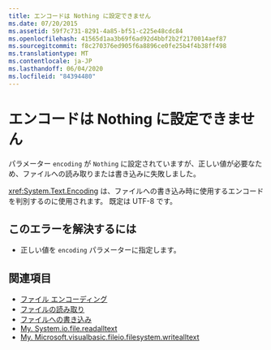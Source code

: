 ```yaml
---
title: エンコードは Nothing に設定できません
ms.date: 07/20/2015
ms.assetid: 59f7c731-8291-4a85-bf51-c225e48cdc84
ms.openlocfilehash: 41565d1aa3b69f6ad92d4bbf2b2f2170014aef87
ms.sourcegitcommit: f8c270376ed905f6a8896ce0fe25b4f4b38ff498
ms.translationtype: MT
ms.contentlocale: ja-JP
ms.lasthandoff: 06/04/2020
ms.locfileid: "84394480"
---
```

# <a name="encoding-cannot-be-set-to-nothing"></a>エンコードは Nothing に設定できません
パラメーター `encoding` が `Nothing` に設定されていますが、正しい値が必要なため、ファイルへの読み取りまたは書き込みに失敗しました。  
  
 <xref:System.Text.Encoding> は、ファイルへの書き込み時に使用するエンコードを判別するのに使用されます。 既定は UTF-8 です。  
  
## <a name="to-correct-this-error"></a>このエラーを解決するには  
  
- 正しい値を `encoding` パラメーターに指定します。  
  
## <a name="see-also"></a>関連項目

- [ファイル エンコーディング](../developing-apps/programming/drives-directories-files/file-encodings.md)
- [ファイルの読み取り](../developing-apps/programming/drives-directories-files/reading-from-files.md)
- [ファイルへの書き込み](../developing-apps/programming/drives-directories-files/writing-to-files.md)
- [My. System.io.file.readalltext](xref:Microsoft.VisualBasic.FileIO.FileSystem.ReadAllText%2A)
- [My. Microsoft.visualbasic.fileio.filesystem.writealltext](xref:Microsoft.VisualBasic.FileIO.FileSystem.WriteAllText%2A)

